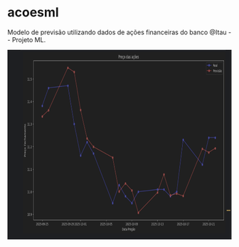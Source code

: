 # acoesml
Modelo de previsão utilizando dados de ações financeiras do banco @Itau -- Projeto ML.

<img src="graphic.png" alt="Preço das ações" width="846" height="425">
